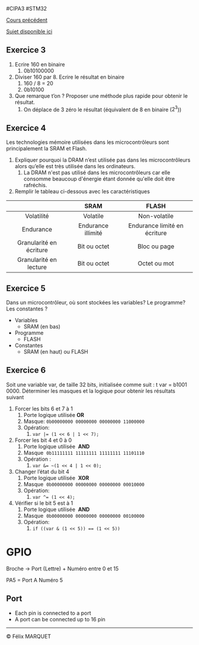 #CIPA3 #STM32

[Cours précédent](STM32%20Cours%202.md)

[Sujet disponible ici](TD1_STM32_Eleves_2023.pdf)

## Exercice 3
1. Ecrire 160 en binaire 
	1. 0b10100000
2. Diviser 160 par 8. Ecrire le résultat en binaire 
	1. 160 / 8 = 20
	2. 0b10100
3. Que remarque t’on ? Proposer une méthode plus rapide pour obtenir le résultat.
	1. On déplace de 3 zéro le résultat (équivalent de 8 en binaire ($2^3$))

## Exercice 4
Les technologies mémoire utilisées dans les microcontrôleurs sont principalement la SRAM et Flash.
1. Expliquer pourquoi la DRAM n’est utilisée pas dans les microcontrôleurs alors qu’elle est très utilisée dans les ordinateurs.
	1. La DRAM n'est pas utilisé dans les microcontrôleurs car elle consomme beaucoup d'énergie étant donnée qu'elle doit être rafréchis.
2. Remplir le tableau ci-dessous avec les caractéristiques

|                         |        SRAM        |            FLASH             |
| :---------------------: | :----------------: | :--------------------------: |
|       Volatilité        |      Volatile      |         Non-volatile         |
|        Endurance        | Endurance illimité | Endurance limité en écriture |
| Granularité en écriture |    Bit ou octet    |         Bloc ou page         |
| Granularité en lecture  |    Bit ou octet    |         Octet ou mot         |
## Exercice 5
Dans un microcontrôleur, où sont stockées les variables? Le programme? Les constantes ?
- Variables
	- SRAM (en bas)
- Programme
	- FLASH
- Constantes
	- SRAM (en haut) ou FLASH
## Exercice 6
Soit une variable var, de taille 32 bits, initialisée comme suit : t var = b1001 0000. 
Déterminer les masques et la logique pour obtenir les résultats suivant
1. Forcer les bits 6 et 7 à 1 
	1. Porte logique utilisée **OR**
	2. Masque: `0b00000000 00000000 00000000 11000000`
	3. Opération:
		1. `var |= (1 << 6 | 1 << 7);`
2. Forcer les bit 4 et 0 à 0 
	1. Porte logique utilisée  **AND**
	2. Masque  `0b11111111 11111111 11111111 11101110`
	3. Opération :
		1. `var &= ~(1 << 4 | 1 << 0);`
3. Changer l’état du bit 4 
	1. Porte logique utilisée  **XOR**
	2. Masque  `0b00000000 00000000 00000000 00010000`
	3. Opération:
		1. `var ^= (1 << 4);`
4. Vérifier si le bit 5 est à 1
	1. Porte logique utilisée  **AND**
	2. Masque  `0b00000000 00000000 00000000 00100000`
	3. Opération:
		1. `if ((var & (1 << 5)) == (1 << 5))`

# GPIO
Broche -> Port (Lettre) + Numéro entre 0 et 15

PA5 = Port A Numéro 5

## Port
- Each pin is connected to a port
- A port can be connected up to 16 pin

---
&copy; Félix MARQUET